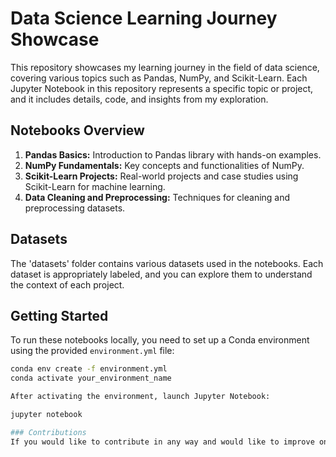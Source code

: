 # Data Science Learning Journey Showcase

This repository showcases my learning journey in the field of data science, covering various topics such as Pandas, NumPy, and Scikit-Learn. Each Jupyter Notebook in this repository represents a specific topic or project, and it includes details, code, and insights from my exploration.

## Notebooks Overview

1. **Pandas Basics:** Introduction to Pandas library with hands-on examples.
2. **NumPy Fundamentals:** Key concepts and functionalities of NumPy.
3. **Scikit-Learn Projects:** Real-world projects and case studies using Scikit-Learn for machine learning.
4. **Data Cleaning and Preprocessing:** Techniques for cleaning and preprocessing datasets.

## Datasets

The 'datasets' folder contains various datasets used in the notebooks. Each dataset is appropriately labeled, and you can explore them to understand the context of each project.

## Getting Started

To run these notebooks locally, you need to set up a Conda environment using the provided `environment.yml` file:

```bash
conda env create -f environment.yml
conda activate your_environment_name

After activating the environment, launch Jupyter Notebook:

jupyter notebook

### Contributions
If you would like to contribute in any way and would like to improve on any of the code; feel free to reach out. @Alitariq121 on twitter.

